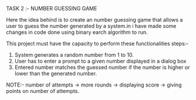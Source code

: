 TASK 2 :- NUMBER GUESSING GAME

Here the idea behind  is to create an number guessing game  that allows a user to guess the number generated by a system.in 
i have made some changes in code done using binary earch algorithm to run.

This project must have the capacity to perform these functionalities 
steps:-
1) System generates a random number from 1 to 10.
2) User has to enter a prompt to a given number displayed in a dialog box
3) Entered number matches the guessed number if the number is higher or lower than the generated number.

 NOTE:- number of attempts -> more rounds -> displaying score -> giving points on number of attempts.
